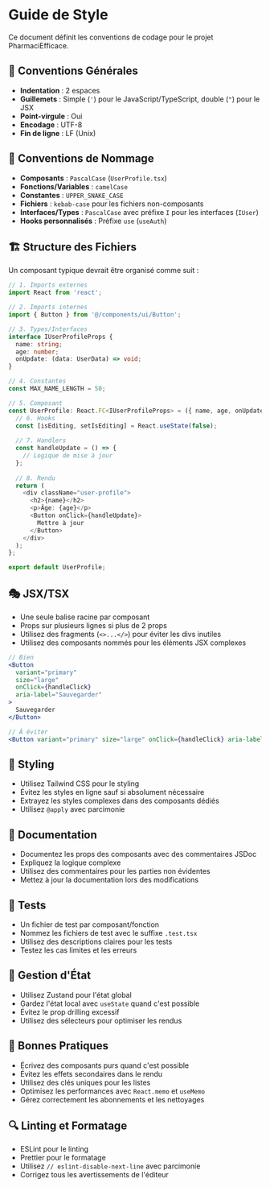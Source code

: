 # Guide de Style

Ce document définit les conventions de codage pour le projet PharmaciEfficace.

## 🎨 Conventions Générales

- **Indentation** : 2 espaces
- **Guillemets** : Simple (`'`) pour le JavaScript/TypeScript, double (`"`) pour le JSX
- **Point-virgule** : Oui
- **Encodage** : UTF-8
- **Fin de ligne** : LF (Unix)

## 📝 Conventions de Nommage

- **Composants** : `PascalCase` (`UserProfile.tsx`)
- **Fonctions/Variables** : `camelCase`
- **Constantes** : `UPPER_SNAKE_CASE`
- **Fichiers** : `kebab-case` pour les fichiers non-composants
- **Interfaces/Types** : `PascalCase` avec préfixe `I` pour les interfaces (`IUser`)
- **Hooks personnalisés** : Préfixe `use` (`useAuth`)

## 🏗 Structure des Fichiers

Un composant typique devrait être organisé comme suit :

```typescript
// 1. Imports externes
import React from 'react';

// 2. Imports internes
import { Button } from '@/components/ui/Button';

// 3. Types/Interfaces
interface IUserProfileProps {
  name: string;
  age: number;
  onUpdate: (data: UserData) => void;
}

// 4. Constantes
const MAX_NAME_LENGTH = 50;

// 5. Composant
const UserProfile: React.FC<IUserProfileProps> = ({ name, age, onUpdate }) => {
  // 6. Hooks
  const [isEditing, setIsEditing] = React.useState(false);
  
  // 7. Handlers
  const handleUpdate = () => {
    // Logique de mise à jour
  };
  
  // 8. Rendu
  return (
    <div className="user-profile">
      <h2>{name}</h2>
      <p>Âge: {age}</p>
      <Button onClick={handleUpdate}>
        Mettre à jour
      </Button>
    </div>
  );
};

export default UserProfile;
```

## 🎭 JSX/TSX

- Une seule balise racine par composant
- Props sur plusieurs lignes si plus de 2 props
- Utilisez des fragments (`<>...</>`) pour éviter les divs inutiles
- Utilisez des composants nommés pour les éléments JSX complexes

```jsx
// Bien
<Button
  variant="primary"
  size="large"
  onClick={handleClick}
  aria-label="Sauvegarder"
>
  Sauvegarder
</Button>

// À éviter
<Button variant="primary" size="large" onClick={handleClick} aria-label="Sauvegarder">Sauvegarder</Button>
```

## 🎨 Styling

- Utilisez Tailwind CSS pour le styling
- Évitez les styles en ligne sauf si absolument nécessaire
- Extrayez les styles complexes dans des composants dédiés
- Utilisez `@apply` avec parcimonie

## 📝 Documentation

- Documentez les props des composants avec des commentaires JSDoc
- Expliquez la logique complexe
- Utilisez des commentaires pour les parties non évidentes
- Mettez à jour la documentation lors des modifications

## 🧪 Tests

- Un fichier de test par composant/fonction
- Nommez les fichiers de test avec le suffixe `.test.tsx`
- Utilisez des descriptions claires pour les tests
- Testez les cas limites et les erreurs

## 🔄 Gestion d'État

- Utilisez Zustand pour l'état global
- Gardez l'état local avec `useState` quand c'est possible
- Évitez le prop drilling excessif
- Utilisez des sélecteurs pour optimiser les rendus

## 🚀 Bonnes Pratiques

- Écrivez des composants purs quand c'est possible
- Évitez les effets secondaires dans le rendu
- Utilisez des clés uniques pour les listes
- Optimisez les performances avec `React.memo` et `useMemo`
- Gérez correctement les abonnements et les nettoyages

## 🔍 Linting et Formatage

- ESLint pour le linting
- Prettier pour le formatage
- Utilisez `// eslint-disable-next-line` avec parcimonie
- Corrigez tous les avertissements de l'éditeur
